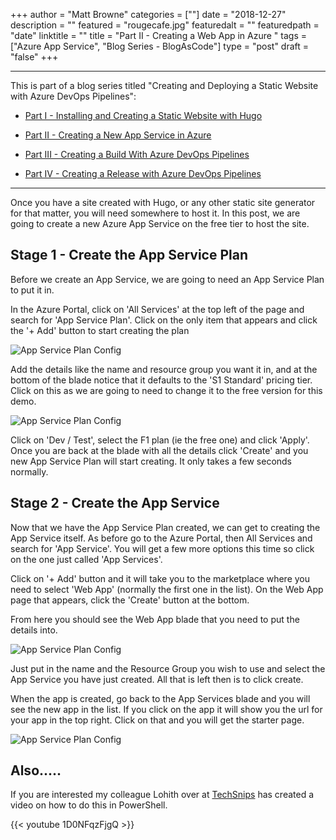 +++
author = "Matt Browne"
categories = [""]
date = "2018-12-27"
description = ""
featured = "rougecafe.jpg"
featuredalt = ""
featuredpath = "date"
linktitle = ""
title = "Part II - Creating a Web App in Azure "
tags = ["Azure App Service", "Blog Series - BlogAsCode"]
type = "post"
draft = "false"
+++

---
This is part of a blog series titled "Creating and Deploying a Static Website with Azure DevOps Pipelines":

* [Part I - Installing and Creating a Static Website with Hugo](/blog/part-i-installing-and-creating-a-static-website-with-hugo/)

* [Part II - Creating a New App Service in Azure](/blog/part-ii-creating-a-new-app-service-in-azure/)

* [Part III - Creating a Build With Azure DevOps Pipelines](/blog/part-iii-creating-a-build-with-azure-devops-pipelines/)

* [Part IV - Creating a Release with Azure DevOps Pipelines](/blog/part-iv-creating-a-release-with-azure-devops-pipelines/)


---

Once you have a site created with Hugo, or any other static site generator for that matter, you will need somewhere to host it.  In this post, we are going to create a new Azure App Service on the free tier to host the site.

## Stage 1 - Create the App Service Plan

Before we create an App Service, we are going to need an App Service Plan to put it in.

In the Azure Portal, click on 'All Services' at the top left of the page and search for 'App Service Plan'.  Click on the only item that appears and click the '+ Add' button to start creating the plan

![App Service Plan Config](/img/2018/12/AppServicePlan_01.png "App Service Plan Config")

Add the details like the name and resource group you want it in, and at the bottom of the blade notice that it defaults to the 'S1 Standard' pricing tier.  Click on this as we are going to need to change it to the free version for this demo.

![App Service Plan Config](/img/2018/12/AppServicePlan_02.png "App Service Plan Config")

Click on 'Dev / Test', select the F1 plan (ie the free one) and click 'Apply'.  Once you are back at the blade with all the details click 'Create' and you new App Service Plan will start creating.  It only takes a few seconds normally.

## Stage 2 - Create the App Service

Now that we have the App Service Plan created, we can get to creating the App Service itself.  As before go to the Azure Portal, then All Services and search for 'App Service'.  You will get a few more options this time so click on the one just called 'App Services'.

Click on '+ Add' button and it will take you to the marketplace where you need to select 'Web App' (normally the first one in the list).  On the Web App page that appears, click the 'Create' button at the bottom.

From here you should see the Web App blade that you need to put the details into.

![App Service Plan Config](/img/2018/12/AppServicePlan_03.png "App Service Plan Config")

Just put in the name and the Resource Group you wish to use and select the App Service you have just created.  All that is left then is to click create.

When the app is created, go back to the App Services blade and you will see the new app in the list.  If you click on the app it will show you the url for your app in the top right.  Click on that and you will get the starter page.

![App Service Plan Config](/img/2018/12/AppServicePlan_04.png "App Service Plan Config")


## Also.....

If you are interested my colleague Lohith over at [TechSnips](https://www.techsnips.io/snips/how-to-create-an-azure-app-service-using-powershell/) has created a video on how to do this in PowerShell.

{{< youtube 1D0NFqzFjgQ >}}